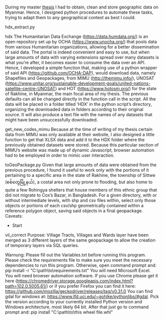 ﻿During my master [thesis](https://estudogeral.uc.pt/handle/10316/99470) I had to obtain, clean and store geographic data on Myanmar.
Hence, I designed python procedures to automate these tasks, trying to adapt them to any geographical context as best I could.


hdx_extract.py

hdx
The Humanitarian Data Exchange (https://data.humdata.org/) is an open repository set up by OCHA (https://www.unocha.org/) that pools data from various Humanitarian organizations, allowing for a better dissemination of said data. The portal is indeed convenient and easy to use, but when large amounts of data with varying extensions spread over many datasets is what you’re after, it becomes easier to consume the data over an API. Hence, I developed a simple function that, making use of a python wrapper of said API (https://github.com/OCHA-DAP), would download data, namely Shapefiles and Geopackages, from MIMU (http://themimu.info/), UNOSAT (https://www.unitar.org/sustainable-development-goals/united-nations-satellite-centre-UNOSAT) and HOT (https://www.hotosm.org/) for the state of Rakhine, in Myanmar, the main focal area of my thesis.
The previous defaults can all be changed directly in the function call in the script.
All the data will be placed in a folder titled ‘HDX’ in the python script’s directory, organizing the downloaded data in folders according to their original source. It will also produce a text file with the names of any datasets that might have been unsuccessfully downloaded.


get_new_codes_mimu
Because at the time of writing of my thesis certain data from MIMU was only available at their website, I also designed a little function to get that XLSX data and add it to the HDX folder where the previously obtained datasets were stored.
Because this particular section of MIMU’s website was made up of dynamic Javascript, browser automation had to be employed in order to mimic user interaction.



toGeoPackage.py
Given that large amounts of data were obtained from the previous procedure, I found it useful to work only with the portions of it pertaining to a specific area in the state of Rakhine, the township of Sittwe (စစ်တွေမြို့နယ်), a costal area not only prone to flooding, but also home to quite a few Rohingya shelters that house members of this ethnic group that did not migrate to Cox’s Bazar, in Bangladesh. 
For a given directory, with or without intermediate levels, with shp and csv files within, select only those objects or portions of each csv/shp geometrically contained within a reference polygon object, saving said objects in a final geopackage.
Caveats:
- Start


vil_correct
Purpose:
Village Tracts, Villages and Wards layer have been merged as 3 different layers of the same geopackage to allow the creation of temporary layers via SQL queries.


Warnung:
Please fill out the Variables.txt before running this program.
Please check the requirements file to make sure you meet the necessary dependencies to run this program. Otherwise, open command prompt and: pip install -r "C:\path\to\requirements.txt"
You will need Microsoft Excel.
You will need browser automation software. If you use Chrome please get it here (https://chromedriver.storage.googleapis.com/index.html?path=102.0.5005.61/) or if you prefer Firefox you can find it here: https://github.com/mozilla/geckodriver/releases/tag/v0.31.0
You can find gdal for windows at: https://www.lfd.uci.edu/~gohlke/pythonlibs/#gdal. Pick the version according to your currently installed Python version and Windows architecture, most likely 64 bit. After that just go to command prompt and: pip install "C:\path\to\this wheel file.whl"
